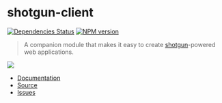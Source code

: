 # shotgun-client

[![Dependencies Status](https://gemnasium.com/chevex/shotgun-client.png)](https://gemnasium.com/chevex/shotgun-client)
[![NPM version](https://badge.fury.io/js/shotgun-client.png)](http://badge.fury.io/js/shotgun-client)

> A companion module that makes it easy to create [shotgun](https://github.com/chevex/shotgun)-powered web applications.

![](http://i.imgur.com/PvLNexQ.gif)

- [Documentation](https://github.com/chevex/shotgun-client/wiki)
- [Source](https://github.com/chevex/shotgun-client)
- [Issues](https://github.com/chevex/shotgun-client/issues)
